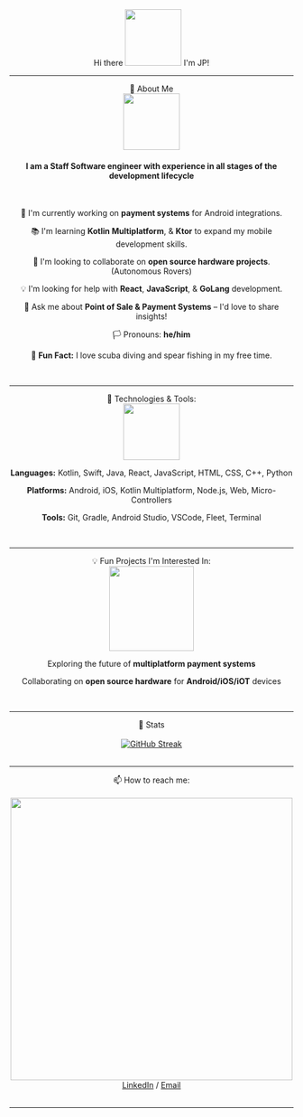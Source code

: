 <div id="header" align="center">
  Hi there  
  <img src="https://i.giphy.com/media/v1.Y2lkPTc5MGI3NjExNjY5bTJwNGdhY3Awd2NmODFuOWx1cTkxYXVnZGJ1ams4cGw5bjhzaSZlcD12MV9pbnRlcm5hbF9naWZfYnlfaWQmY3Q9cw/xT9IgB5Q6QYqarxeIU/giphy.gif" width="100">
  I'm JP!
</div>
<hr>
<div id="about me" align="center">
  🚀 About Me
<br>
  <img src="https://i.giphy.com/media/v1.Y2lkPTc5MGI3NjExenByMGdsYnd1NzZwc2k3Nm9pamdsOHRjbTgwNmg0dXluN2ZpOTNxNiZlcD12MV9pbnRlcm5hbF9naWZfYnlfaWQmY3Q9Zw/llarwdtFqG63IlqUR1/giphy.gif" width="100">
<br>
<h4>
  I am a Staff Software engineer with experience in all stages of the development lifecycle 
</h4>
<br>
  <p>🔨 I'm currently working on <b>payment systems</b> for Android integrations.</p>
  <p>📚 I'm learning <b>Kotlin Multiplatform</b>, & <b>Ktor</b> to expand my mobile development skills.<p>
  <p>🤝 I'm looking to collaborate on <b>open source hardware projects</b>. (Autonomous Rovers)<p>
  <p>💡 I'm looking for help with <b>React</b>, <b>JavaScript</b>, & <b>GoLang</b> development.<p>
  <p>💬 Ask me about <b>Point of Sale & Payment Systems</b> – I'd love to share insights!<p>
  <p>🏳️ Pronouns: <b>he/him</b><p>
  <p>🤿 <b>Fun Fact:</b> I love scuba diving and spear fishing in my free time.<p>
</div>
<br>
<hr>
<div id="Tech and tools" align="center">
  🔧 Technologies & Tools:
  <br>
  <img src="https://media.giphy.com/media/SEj41wXuf54ClRlu6x/giphy.gif" width="100">
  <br>
  <p><b>Languages:</b> Kotlin, Swift, Java, React, JavaScript, HTML, CSS, C++, Python</p>
  <p><b>Platforms:</b> Android, iOS, Kotlin Multiplatform, Node.js, Web, Micro-Controllers</p>
  <p><b>Tools:</b> Git, Gradle, Android Studio, VSCode, Fleet, Terminal</p>
</div>
<br>
<hr>
<div id="fun projects" align="center">
💡 Fun Projects I'm Interested In:
  <br>
  <img src="https://i.giphy.com/media/v1.Y2lkPTc5MGI3NjExYnFzbW96ZHJ6Y3V0bDZ3YW5sdWVibzZwam1id3NvczJjeXpsbWk4ciZlcD12MV9pbnRlcm5hbF9naWZfYnlfaWQmY3Q9Zw/leJ1zbov8L3qayn8jb/giphy.gif" width="150">
  <br>
  <p>Exploring the future of <b>multiplatform payment systems</b></p>
  <p>Collaborating on <b>open source hardware</b> for <b>Android/iOS/iOT</b> devices</p>
</div>
<br>
<hr>
<div id="stats" align="center">
  🤖 Stats
  <br><br>
  <a href="https://git.io/streak-stats"><img src="https://github-readme-streak-stats.herokuapp.com?user=jpmuedano&theme=gruvbox-duo&date_format=M%20j%5B%2C%20Y%5D" alt="GitHub Streak" /></a>
</div>
<br>
<hr>
<div id="how to reach me" align="center">
  📫 How to reach me:
  <br><br>
  <div align="center">
    <img src="https://user-images.githubusercontent.com/74038190/212749447-bfb7e725-6987-49d9-ae85-2015e3e7cc41.gif" width="500">
  </div>
  <a href="https://www.linkedin.com/in/paixmuedano/">LinkedIn</a>
   / 
  <a href="mailto:jp.muedano@spoton.com">Email</a>
</div>
<br>
<hr>
